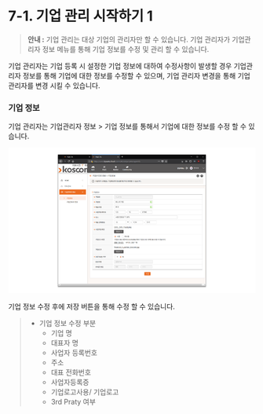 # 7-1. 기업 관리 시작하기 1

> **안내 :** 기업 관리는 대상 기업의 관리자만 할 수 있습니다. 기업 관리자가 기업관리자 정보 메뉴를 통해 기업 정보를 수정 및 관리 할 수 있습니다.

기업 관리자는 기업 등록 시 설정한 기업 정보에 대하여 수정사항이 발생할 경우 기업관리자 정보를 통해 기업에 대한 정보를 수정할 수 있으며, 기업 관리자 변경을 통해 기업 관리자를 변경 시킬 수 있습니다.

### **기업 정보**

기업 관리자는 기업관리자 정보 &gt; 기업 정보를 통해서 기업에 대한 정보를 수정 할 수 있습니다.

![](.gitbook/assets/image%20%2839%29.png)

기업 정보 수정 후에 저장 버튼을 통해 수정 할 수 있습니다.

> * 기업 정보 수정 부분
>   * 기업 명
>   * 대표자 명
>   * 사업자 등록번호
>   * 주소
>   * 대표 전화번호
>   * 사업자등록증
>   * 기업로고사용/ 기업로고
>   * 3rd Praty 여부



